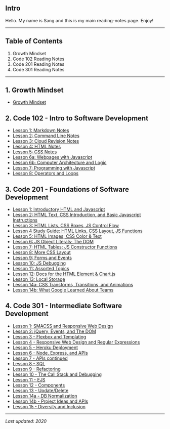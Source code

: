 
## Intro
Hello. My name is Sang and this is my main reading-notes page. Enjoy!
****

## Table of Contents
1. Growth Mindset
2. Code 102 Reading Notes
3. Code 201 Reading Notes
4. Code 301 Reading Notes

******

## 1. Growth Mindset
+ [Growth Mindset](https://github.com/sangmlee76/reading-notes/code-102/growthmindset)

## 2. Code 102 - Intro to Software Development 
+ [Lesson 1: Markdown Notes](https://sangmlee76.github.io/reading-notes/Code-102/markdown)
+ [Lesson 2: Command Line Notes](https://sangmlee76.github.io/reading-notes/Code-102/commandline)
+ [Lesson 3: Cloud Revision Notes](https://sangmlee76.github.io/reading-notes/Code-102/cloudrevisions)
+ [Lesson 4: HTML Notes](https://sangmlee76.github.io/reading-notes/Code-102/html)
+ [Lesson 5: CSS Notes](https://sangmlee76.github.io/reading-notes/Code-102/css)
+ [Lesson 6a: Webpages with Javascript](https://sangmlee76.github.io/reading-notes/Code-102/webpage-js)
+ [Lesson 6b: Computer Architecture and Logic](https://sangmlee76.github.io/reading-notes/Code-102/comp-architecture)
+ [Lesson 7: Programming with Javascript](https://sangmlee76.github.io/reading-notes/Code-102/programming-js)
+ [Lesson 8: Operators and Loops](https://sangmlee76.github.io/reading-notes/Code-102/js-operators-loops)

## 3. Code 201 - Foundations of Software Development
+ [Lesson 1: Introductory HTML and Javascript](https://sangmlee76.github.io/reading-notes/Code-201/class-01)
+ [Lesson 2: HTML Text, CSS Introduction, and Basic Javascript Instructions](https://sangmlee76.github.io/reading-notes/Code-201/class-02)
+ [Lesson 3: HTML Lists, CSS Boxes, JS Control Flow](https://sangmlee76.github.io/reading-notes/Code-201/class-03)
+ [Lesson 4 Study Guide: HTML Links, CSS Layout, JS Functions](https://sangmlee76.github.io/reading-notes/Code-201/class-04)
+ [Lesson 5: HTML Images; CSS Color & Text](https://sangmlee76.github.io/reading-notes/Code-201/class-05)
+ [Lesson 6: JS Object Literals; The DOM](https://sangmlee76.github.io/reading-notes/Code-201/class-06)
+ [Lesson 7: HTML Tables; JS Constructor Functions](https://sangmlee76.github.io/reading-notes/Code-201/class-07)
+ [Lesson 8: More CSS Layout](https://sangmlee76.github.io/reading-notes/Code-201/class-08)
+ [Lesson 9: Forms and Events](https://sangmlee76.github.io/reading-notes/Code-201/class-09)
+ [Lesson 10: JS Debugging](https://sangmlee76.github.io/reading-notes/Code-201/class-10)
+ [Lesson 11: Assorted Topics](https://sangmlee76.github.io/reading-notes/Code-201/class-11)
+ [Lesson 12: Docs for the HTML <canvas> Element & Chart.js](https://sangmlee76.github.io/reading-notes/Code-201/class-12)
+ [Lesson 13: Local Storage](https://sangmlee76.github.io/reading-notes/Code-201/class-13)
+ [Lesson 14a: CSS Transforms, Transitions, and Animations](https://sangmlee76.github.io/reading-notes/Code-201/class-14a)
+ [Lesson 14b: What Google Learned About Teams](https://sangmlee76.github.io/reading-notes/Code-201/class-14b)

## 4. Code 301 - Intermediate Software Development

+ [Lesson 1: SMACSS and Responsive Web Design](https://sangmlee76.github.io/reading-notes/code-301/class-01)
+ [Lesson 2: jQuery, Events, and The DOM](https://sangmlee76.github.io/reading-notes/code-301/class-02)
+ [Lesson 3 - Flexbox and Templating](https://sangmlee76.github.io/reading-notes/code-301/class-03)
+ [Lesson 4 - Responsive Web Design and Regular Expressions](https://sangmlee76.github.io/reading-notes/code-301/class-04)
+ [Lesson 5 - Heroku Deployment](https://sangmlee76.github.io/reading-notes/code-301/class-05)
+ [Lesson 6 - Node, Express, and APIs](https://sangmlee76.github.io/reading-notes/code-301/class-06)
+ [Lesson 7 - APIs continued](https://sangmlee76.github.io/reading-notes/code-301/class-07)
+ [Lesson 8 - SQL](https://sangmlee76.github.io/reading-notes/code-301/class-08)
+ [Lesson 9 - Refactoring](https://sangmlee76.github.io/reading-notes/code-301/class-09)
+ [Lesson 10 - The Call Stack and Debugging](https://sangmlee76.github.io/reading-notes/code-301/class-10)
+ [Lesson 11 - EJS](https://sangmlee76.github.io/reading-notes/code-301/class-11)
+ [Lesson 12 - Components](https://sangmlee76.github.io/reading-notes/code-301/class-12)
+ [Lesson 13 - Update/Delete](https://sangmlee76.github.io/reading-notes/code-301/class-13)
+ [Lesson 14a - DB Normalization](https://sangmlee76.github.io/reading-notes/code-301/class-14a)
+ [Lesson 14b - Project Ideas and APIs](https://sangmlee76.github.io/reading-notes/code-301/class-14b)
+ [Lesson 15 - Diversity and Inclusion](https://sangmlee76.github.io/reading-notes/code-301/class-15)

****


*Last updated: 2020*
